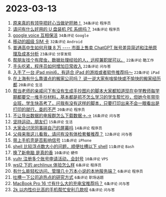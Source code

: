 # 2023-03-13

1. [原来真的有领导把好心当做驴肝肺！](https://www.v2ex.com/t/923529) `34条评论` `程序员`
1. [请问有什么好用的 U 盘装机 PE 系统吗？](https://www.v2ex.com/t/923497) `34条评论` `程序员`
1. [google voice 互相保活](https://www.v2ex.com/t/923496) `34条评论` `Google`
1. [移动的超级 SIM 卡](https://www.v2ex.com/t/923499) `32条评论` `Android`
1. [普通高中生如何月赚 8 万 ---- 市面上售卖 ChatGPT 账号差异简述和注册原理及成本分析](https://www.v2ex.com/t/923507) `23条评论` `分享发现`
1. [帮朋友找个有爬虫，数据处理经验的人，远程兼职就可以。](https://www.v2ex.com/t/923498) `22条评论` `酷工作`
1. [手头吃紧，程序员如何增加日常收入](https://www.v2ex.com/t/923481) `22条评论` `问与答`
1. [入手了一台 iPad mini6，有适合 iPad 的游戏或者软件推荐吗～](https://www.v2ex.com/t/923470) `22条评论` `iPad`
1. [在上海有什么靠谱点的搬家公司吗？ 说一说大家有啥愉快或不愉快的搬家经历都](https://www.v2ex.com/t/923501) `20条评论` `生活`
1. [帮当老师的亲戚问下有没有生成手抄图片的脚本大家都知道现在中学教师每学期都要交一堆手抄材料，基本都是抓不怎么学习的学生帮忙抄，但她今年带毕业班，学生快高考了，问我有没有这样的脚本，只要打印出来不会一眼看出是打印的就行，查的不严](https://www.v2ex.com/t/923467) `20条评论` `程序员`
1. [不让导出数据的电报群怎么下载数据→.→](https://www.v2ex.com/t/923466) `16条评论` `问与答`
1. [坚持运动，朋友们](https://www.v2ex.com/t/923523) `15条评论` `生活`
1. [大家会讨厌同事碰自己的屏幕吗](https://www.v2ex.com/t/923469) `14条评论` `程序员`
1. [父母来我这儿看我，请问有没有体检套餐推荐？](https://www.v2ex.com/t/923505) `12条评论` `问与答`
1. [带上手机壳是否影响信号](https://www.v2ex.com/t/923495) `11条评论` `iPhone`
1. [shell 比较浮点数大小的问题，顺便吐槽以下 shell](https://www.v2ex.com/t/923474) `11条评论` `Bash`
1. [换了新电脑 是真的香](https://www.v2ex.com/t/923500) `10条评论` `硬件`
1. [vultr 注册多个账号申请活动，会封号](https://www.v2ex.com/t/923468) `10条评论` `VPS`
1. [wsl2 下的 archlinux 体验怎么样](https://www.v2ex.com/t/923539) `6条评论` `程序员`
1. [有什么能轻松访问、管理几十万本小说的本地服务端？](https://www.v2ex.com/t/923528) `6条评论` `程序员`
1. [吐槽一下公司追热点的研究方式](https://www.v2ex.com/t/923514) `6条评论` `职场话题`
1. [MacBook Pro 16 寸有什么大的充电宝推荐吗？](https://www.v2ex.com/t/923502) `6条评论` `问与答`
1. [2k 以内性价比高的手机帮忙安利几款呗](https://www.v2ex.com/t/923482) `6条评论` `问与答`
